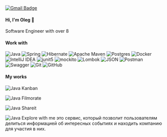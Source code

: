 <div id="badges"  align="left">
  <a href="mailto:vasilvedev@mail.ru"><img src="https://img.shields.io/badge/Gmail-red?style=flat&logo=gmail&logoColor=white" alt="Gmail Badge"></img></a>
</div>

#### Hi, I'm Oleg 👋

Software Engineer with over 8

#### Work with
![Java](https://img.shields.io/badge/java-orange.svg?style=for-the-badge&logo=openjdk&logoColor=white)
![Spring](https://img.shields.io/badge/spring-%236DB33F.svg?style=for-the-badge&logo=spring&logoColor=white)
![Hibernate](https://img.shields.io/badge/Hibernate-59666C?style=for-the-badge&logo=Hibernate&logoColor=white)
![Apache Maven](https://img.shields.io/badge/Apache%20Maven-C71A36?style=for-the-badge&logo=Apache%20Maven&logoColor=white)
![Postgres](https://img.shields.io/badge/postgres-%23316192.svg?style=for-the-badge&logo=postgresql&logoColor=white)
![Docker](https://img.shields.io/badge/docker-%230db7ed.svg?style=for-the-badge&logo=docker&logoColor=white)
![IntelliJ IDEA](https://img.shields.io/badge/IntelliJIDEA-000000.svg?style=for-the-badge&logo=intellij-idea&logoColor=white)
![junit5](https://img.shields.io/badge/junit-399b34?style=for-the-badge&logo=junit5&logoColor=white)
![mockito](https://img.shields.io/badge/mockito-399b34?style=for-the-badge&logo=mockito5&logoColor=white)
![Lombok](https://img.shields.io/badge/Lombok-red?style=for-the-badge&logo=Lombok&logoColor=white)
![JSON](https://img.shields.io/badge/json-59666C?style=for-the-badge&logo=json&logoColor=white)
![Postman](https://img.shields.io/badge/Postman-FF6C37?style=for-the-badge&logo=postman&logoColor=white) 
![Swagger](https://img.shields.io/badge/-Swagger-%23Clojure?style=for-the-badge&logo=swagger&logoColor=white)
![Git](https://img.shields.io/badge/git-%23F05033.svg?style=for-the-badge&logo=git&logoColor=white)
![GitHub](https://img.shields.io/badge/github-%23121011.svg?style=for-the-badge&logo=github&logoColor=white)

#### My works
![Java Kanban](https://github.com/olegfxf/java-kanban)

![Java Filmorate](https://github.com/olegfxf/java-filmorate)

![Java Shareit](https://github.com/olegfxf/java-shareit)

![Java Explore with me](https://github.com/olegfxf/java-explore-with-me)
 это сервис, который позволит пользователям делиться информацией об интересных событиях и находить компанию для участия в них.
